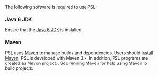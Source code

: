 The following software is required to use PSL:
### Java 6 JDK
Ensure that the [Java 6 JDK](http://java.sun.com/javase/6) is installed.
### Maven
PSL uses [Maven](http://maven.apache.org) to manage builds and dependencies. Users should [install Maven](http://maven.apache.org/download.html). PSL is developed with Maven 3.x. In addition, PSL programs are created as Maven projects. See [running Maven](http://maven.apache.org/run-maven/index.html) for help using Maven to build projects.